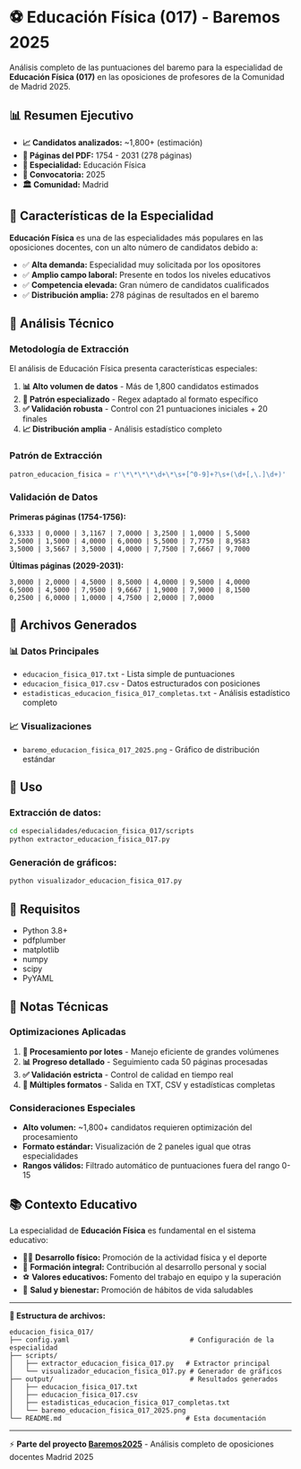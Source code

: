 # ⚽ Educación Física (017) - Baremos 2025

Análisis completo de las puntuaciones del baremo para la especialidad de **Educación Física (017)** en las oposiciones de profesores de la Comunidad de Madrid 2025.

## 📊 Resumen Ejecutivo

- **📈 Candidatos analizados:** ~1,800+ (estimación)
- **📄 Páginas del PDF:** 1754 - 2031 (278 páginas)
- **🎯 Especialidad:** Educación Física
- **📅 Convocatoria:** 2025
- **🏛️ Comunidad:** Madrid

## 🎯 Características de la Especialidad

**Educación Física** es una de las especialidades más populares en las oposiciones docentes, con un alto número de candidatos debido a:

- ✅ **Alta demanda:** Especialidad muy solicitada por los opositores
- ✅ **Amplio campo laboral:** Presente en todos los niveles educativos
- ✅ **Competencia elevada:** Gran número de candidatos cualificados
- ✅ **Distribución amplia:** 278 páginas de resultados en el baremo

## 🔧 Análisis Técnico

### Metodología de Extracción

El análisis de Educación Física presenta características especiales:

1. **📊 Alto volumen de datos** - Más de 1,800 candidatos estimados
2. **🎯 Patrón especializado** - Regex adaptado al formato específico
3. **✅ Validación robusta** - Control con 21 puntuaciones iniciales + 20 finales
4. **📈 Distribución amplia** - Análisis estadístico completo

### Patrón de Extracción

```python
patron_educacion_fisica = r'\*\*\*\*\d+\*\s+[^0-9]+?\s+(\d+[,\.]\d+)'
```

### Validación de Datos

**Primeras páginas (1754-1756):**
```
6,3333 | 0,0000 | 3,1167 | 7,0000 | 3,2500 | 1,0000 | 5,5000
2,5000 | 1,5000 | 4,0000 | 6,0000 | 5,5000 | 7,7750 | 8,9583
3,5000 | 3,5667 | 3,5000 | 4,0000 | 7,7500 | 7,6667 | 9,7000
```

**Últimas páginas (2029-2031):**
```
3,0000 | 2,0000 | 4,5000 | 8,5000 | 4,0000 | 9,5000 | 4,0000
6,5000 | 4,5000 | 7,9500 | 9,6667 | 1,9000 | 7,9000 | 8,1500
0,2500 | 6,0000 | 1,0000 | 4,7500 | 2,0000 | 7,0000
```

## 🎯 Archivos Generados

### 📊 Datos Principales
- `educacion_fisica_017.txt` - Lista simple de puntuaciones
- `educacion_fisica_017.csv` - Datos estructurados con posiciones
- `estadisticas_educacion_fisica_017_completas.txt` - Análisis estadístico completo

### 📈 Visualizaciones
- `baremo_educacion_fisica_017_2025.png` - Gráfico de distribución estándar

## 🚀 Uso

### Extracción de datos:
```bash
cd especialidades/educacion_fisica_017/scripts
python extractor_educacion_fisica_017.py
```

### Generación de gráficos:
```bash
python visualizador_educacion_fisica_017.py
```

## 🔧 Requisitos

- Python 3.8+
- pdfplumber
- matplotlib
- numpy
- scipy
- PyYAML

## 📝 Notas Técnicas

### Optimizaciones Aplicadas

1. **🔄 Procesamiento por lotes** - Manejo eficiente de grandes volúmenes
2. **📊 Progreso detallado** - Seguimiento cada 50 páginas procesadas
3. **✅ Validación estricta** - Control de calidad en tiempo real
4. **💾 Múltiples formatos** - Salida en TXT, CSV y estadísticas completas

### Consideraciones Especiales

- **Alto volumen:** ~1,800+ candidatos requieren optimización del procesamiento
- **Formato estándar:** Visualización de 2 paneles igual que otras especialidades
- **Rangos válidos:** Filtrado automático de puntuaciones fuera del rango 0-15

## 📚 Contexto Educativo

La especialidad de **Educación Física** es fundamental en el sistema educativo:

- 🏃‍♂️ **Desarrollo físico:** Promoción de la actividad física y el deporte
- 🧠 **Formación integral:** Contribución al desarrollo personal y social
- ⚽ **Valores educativos:** Fomento del trabajo en equipo y la superación
- 🏥 **Salud y bienestar:** Promoción de hábitos de vida saludables

---

**📁 Estructura de archivos:**
```
educacion_fisica_017/
├── config.yaml                              # Configuración de la especialidad
├── scripts/
│   ├── extractor_educacion_fisica_017.py   # Extractor principal
│   └── visualizador_educacion_fisica_017.py # Generador de gráficos
├── output/                                  # Resultados generados
│   ├── educacion_fisica_017.txt
│   ├── educacion_fisica_017.csv
│   ├── estadisticas_educacion_fisica_017_completas.txt
│   └── baremo_educacion_fisica_017_2025.png
└── README.md                               # Esta documentación
```

---

⚡ **Parte del proyecto [Baremos2025](../../README.md)** - Análisis completo de oposiciones docentes Madrid 2025
